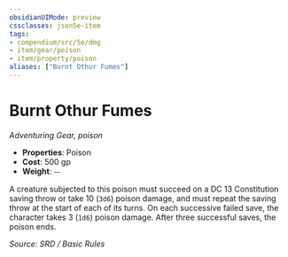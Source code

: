 ```yaml
---
obsidianUIMode: preview
cssclasses: json5e-item
tags:
- compendium/src/5e/dmg
- item/gear/poison
- item/property/poison
aliases: ["Burnt Othur Fumes"]
---
```

# Burnt Othur Fumes
*Adventuring Gear, poison*  

- **Properties**: Poison
- **Cost**: 500 gp
- **Weight**: ⏤

A creature subjected to this poison must succeed on a DC 13 Constitution saving throw or take 10 (`3d6`) poison damage, and must repeat the saving throw at the start of each of its turns. On each successive failed save, the character takes 3 (`1d6`) poison damage. After three successful saves, the poison ends.

*Source: SRD / Basic Rules*